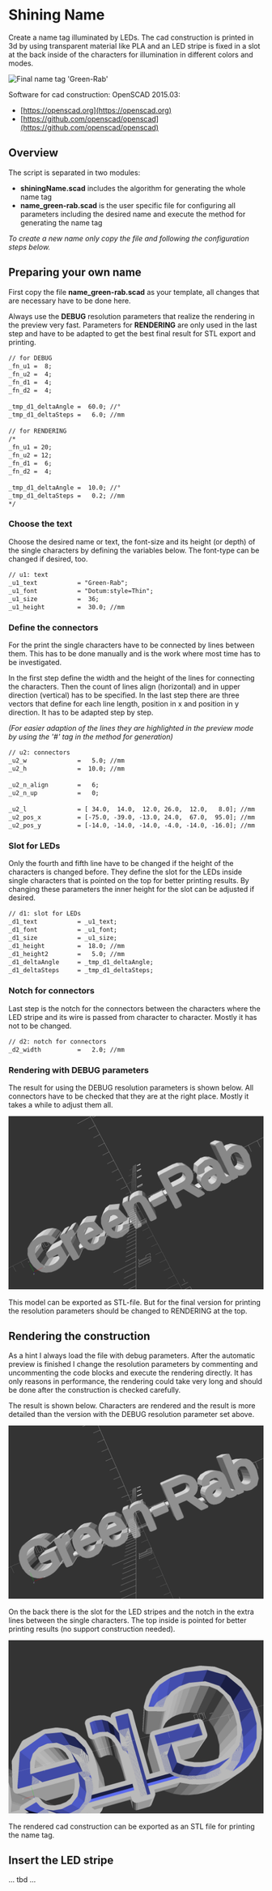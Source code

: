 # Shining Name #

Create a name tag illuminated by LEDs. The cad construction is printed in 3d by using transparent material like PLA and an LED stripe is fixed in a slot at the back inside of the characters for illumination in different colors and modes.

![Final name tag 'Green-Rab'](pictures/tbd.png)

Software for cad construction: OpenSCAD 2015.03:
- [https://openscad.org](https://openscad.org)
- [https://github.com/openscad/openscad](https://github.com/openscad/openscad)

## Overview ##

The script is separated in two modules:
- __shiningName.scad__ includes the algorithm for generating the whole name tag
- __name_green-rab.scad__ is the user specific file for configuring all parameters including the desired name and execute the method for generating the name tag

*To create a new name only copy the file and following the configuration steps below.*

## Preparing your own name ##

First copy the file __name_green-rab.scad__ as your template, all changes that are necessary have to be done here.

Always use the **DEBUG** resolution parameters that realize the rendering in the preview very fast. Parameters for **RENDERING** are only used in the last step and have to be adapted to get the best final result for STL export and printing.

```
// for DEBUG
_fn_u1 =  8;
_fn_u2 =  4;
_fn_d1 =  4;
_fn_d2 =  4;

_tmp_d1_deltaAngle =  60.0; //°
_tmp_d1_deltaSteps =   6.0; //mm

// for RENDERING
/*
_fn_u1 = 20;
_fn_u2 = 12;
_fn_d1 =  6;
_fn_d2 =  4;

_tmp_d1_deltaAngle =  10.0; //°
_tmp_d1_deltaSteps =   0.2; //mm
*/
```

### Choose the text ###

Choose the desired name or text, the font-size and its height (or depth) of the single characters by defining the variables below. The font-type can be changed if desired, too.

```
// u1: text
_u1_text           = "Green-Rab";
_u1_font           = "Dotum:style=Thin";
_u1_size           =  36;
_u1_height         =  30.0; //mm
```

### Define the connectors ###

For the print the single characters have to be connected by lines between them. This has to be done manually and is the work where most time has to be investigated.

In the first step define the width and the height of the lines for connecting the characters. Then the count of lines align (horizontal) and in upper direction (vertical) has to be specified. In the last step there are three vectors that define for each line length, position in x and position in y direction. It has to be adapted step by step.

*(For easier adaption of the lines they are highlighted in the preview mode by using the '#' tag in the method for generation)*

```
// u2: connectors
_u2_w              =   5.0; //mm
_u2_h              =  10.0; //mm

_u2_n_align        =   6;
_u2_n_up           =   0;

_u2_l              = [ 34.0,  14.0,  12.0, 26.0,  12.0,   8.0]; //mm
_u2_pos_x          = [-75.0, -39.0, -13.0, 24.0,  67.0,  95.0]; //mm
_u2_pos_y          = [-14.0, -14.0, -14.0, -4.0, -14.0, -16.0]; //mm
```

### Slot for LEDs ###

Only the fourth and fifth line have to be changed if the height of the characters is changed before. They define the slot for the LEDs inside single characters that is pointed on the top for better printing results. By changing these parameters the inner height for the slot can be adjusted if desired.

```
// d1: slot for LEDs
_d1_text           = _u1_text;
_d1_font           = _u1_font;
_d1_size           = _u1_size;
_d1_height         =  18.0; //mm
_d1_height2        =   5.0; //mm
_d1_deltaAngle     = _tmp_d1_deltaAngle;
_d1_deltaSteps     = _tmp_d1_deltaSteps;
```

### Notch for connectors ###

Last step is the notch for the connectors between the characters where the LED stripe and its wire is passed from character to character. Mostly it has not to be changed.

```
// d2: notch for connectors
_d2_width          =   2.0; //mm
```

### Rendering with DEBUG parameters ###

The result for using the DEBUG resolution parameters is shown below. All connectors have to be checked that they are at the right place. Mostly it takes a while to adjust them all.

![Rendering with debug parameters](pictures/name_green-rab_debug.png)

This model can be exported as STL-file. But for the final version for printing the resolution parameters should be changed to RENDERING at the top.

## Rendering the construction ##

As a hint I always load the file with debug parameters. After the automatic preview is finished I change the resolution parameters by commenting and uncommenting the code blocks and execute the rendering directly. It has only reasons in performance, the rendering could take very long and should be done after the construction is checked carefully.

The result is shown below. Characters are rendered and the result is more detailed than the version with the DEBUG resolution parameter set above.

![Rendering with final parameters](pictures/name_green-rab_render.png)

On the back there is the slot for the LED stripes and the notch in the extra lines between the single characters. The top inside is pointed for better printing results (no support construction needed).

![Slot for LED stripe and notch for wiring between characters](pictures/name_green-rab_ledSlot.png)

The rendered cad construction can be exported as an STL file for printing the name tag.

## Insert the LED stripe ##

... tbd ...